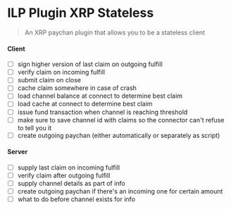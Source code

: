 # ILP Plugin XRP Stateless
> An XRP paychan plugin that allows you to be a stateless client


#### Client

- [ ] sign higher version of last claim on outgoing fulfill
- [ ] verify claim on incoming fulfill
- [ ] submit claim on close
- [ ] cache claim somewhere in case of crash
- [ ] load channel balance at connect to determine best claim
- [ ] load cache at connect to determine best claim
- [ ] issue fund transaction when channel is reaching threshold
- [ ] make sure to save channel id with claims so the connector can't refuse to tell you it
- [ ] create outgoing paychan (either automatically or separately as script)

#### Server

- [ ] supply last claim on incoming fulfill
- [ ] verify claim after outgoing fulfill
- [ ] supply channel details as part of info
- [ ] create outgoing paychan if there's an incoming one for certain amount
- [ ] what to do before channel exists for info
